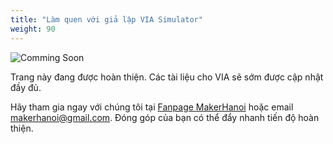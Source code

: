 ```yaml
---
title: "Làm quen với giả lập VIA Simulator"
weight: 90
---
```


![Comming Soon](/media/under_construction.png)

Trang này đang được hoàn thiện. Các tài liệu cho VIA sẽ sớm được cập nhật đầy đủ.

Hãy tham gia ngay với chúng tôi tại [Fanpage MakerHanoi](https://www.facebook.com/makerhanoi) hoặc email [makerhanoi@gmail.com](mailto:makerhanoi@gmail.com). Đóng góp của bạn có thể đẩy nhanh tiến độ hoàn thiện.
